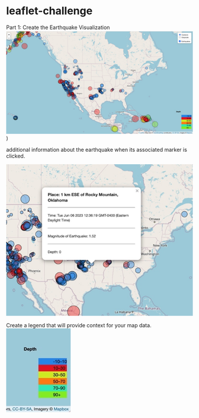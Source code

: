 # leaflet-challenge

Part 1: Create the Earthquake Visualization
![image](https://github.com/Janicesara/leaflet-challenge/blob/main/Map%20images/B0845F47-9A80-49A8-B57B-56055618977A.jpeg)
)

 additional information about the earthquake when its associated marker is clicked.
 
![image](https://github.com/Janicesara/leaflet-challenge/blob/main/Map%20images/A19EC3FD-8AB9-43CC-B38C-498B11D47C99.jpeg)


Create a legend that will provide context for your map data.
![image](https://github.com/Janicesara/leaflet-challenge/blob/main/Map%20images/C2A3EB6C-7D76-4FCB-AF79-85C58CBBFE34_4_5005_c.jpeg)
